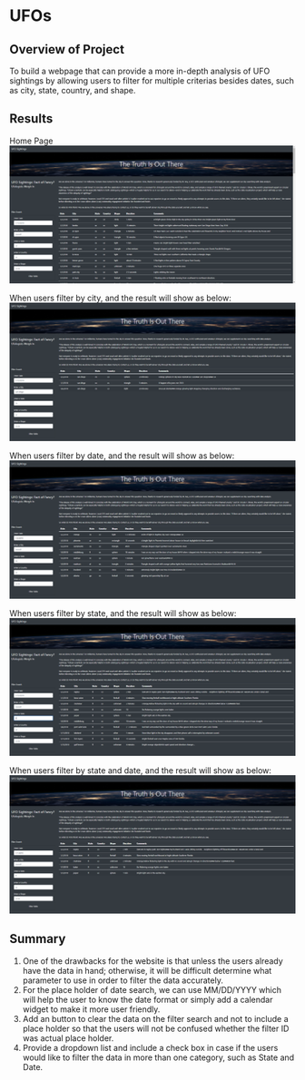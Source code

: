# UFOs

## Overview of Project 
To build a webpage that can provide a more in-depth analysis of UFO sightings by allowing users to filter for multiple criterias besides dates, such as city, state, country, and shape.

## Results 

Home Page
![HomePage](https://github.com/Krystal313/UFOs/blob/fbd03842aa45de5a1d80e5cdbfc8a4685790f43a/static/images/HomePage.png)

When users filter by city, and the result will show as below:
![FilterByCity](https://github.com/Krystal313/UFOs/blob/fbd03842aa45de5a1d80e5cdbfc8a4685790f43a/static/images/FilterByCity.png)

When users filter by date, and the result will show as below:
![FilterByDate](https://github.com/Krystal313/UFOs/blob/fbd03842aa45de5a1d80e5cdbfc8a4685790f43a/static/images/FilterByDate.png)

When users filter by state, and the result will show as below:
![FilterByState](https://github.com/Krystal313/UFOs/blob/fbd03842aa45de5a1d80e5cdbfc8a4685790f43a/static/images/FilterByState.png)

When users filter by state and date, and the result will show as below:
![FilterByStateDate](https://github.com/Krystal313/UFOs/blob/fbd03842aa45de5a1d80e5cdbfc8a4685790f43a/static/images/FilterByStateDate.png)

## Summary

1. One of the drawbacks for the website is that unless the users already have the data in hand; otherwise, it will be difficult determine what parameter to use in order to filter the data accurately.
2. For the place holder of date search, we can use MM/DD/YYYY which will help the user to know the date format or simply add a calendar widget to make it more user friendly.  
3. Add an button to clear the data on the filter search and not to include a place holder so that the users will not be confused whether the filter ID was actual place holder. 
4. Provide a dropdown list and include a check box in case if the users would like to filter the data in more than one category, such as State and Date. 
